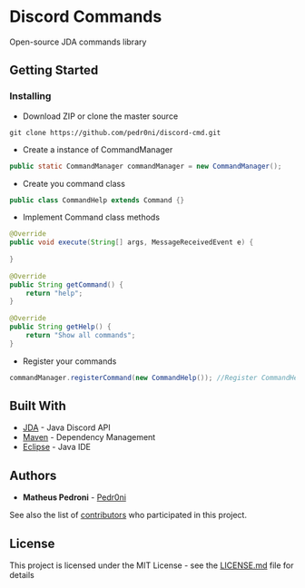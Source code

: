 # Discord Commands

Open-source JDA commands library

## Getting Started

### Installing

* Download ZIP or clone the master source
```
git clone https://github.com/pedr0ni/discord-cmd.git
```

* Create a instance of CommandManager
```java
public static CommandManager commandManager = new CommandManager();
```

* Create you command class
```java
public class CommandHelp extends Command {}
```

* Implement Command class methods
```java
@Override
public void execute(String[] args, MessageReceivedEvent e) {
		
}
	
@Override
public String getCommand() {
	return "help";
}
	
@Override
public String getHelp() {
	return "Show all commands";
}
```

* Register your commands
```java
commandManager.registerCommand(new CommandHelp()); //Register CommandHelp (br.com.mpedroni.example.CommandHelp)
```

## Built With

* [JDA](https://github.com/DV8FromTheWorld/JDA) - Java Discord API
* [Maven](https://maven.apache.org/) - Dependency Management
* [Eclipse](http://www.eclipse.org/downloads/eclipse-packages/) - Java IDE

## Authors

* **Matheus Pedroni** - [Pedr0ni](https://github.com/pedr0ni)

See also the list of [contributors](https://github.com/your/project/contributors) who participated in this project.

## License

This project is licensed under the MIT License - see the [LICENSE.md](LICENSE.md) file for details

